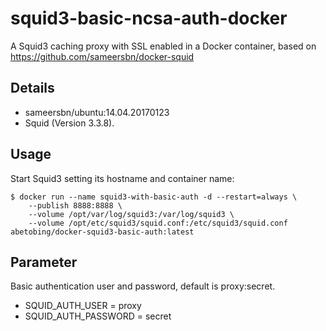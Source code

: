 # squid3-basic-ncsa-auth-docker

A Squid3 caching proxy with SSL enabled in a Docker container, based on
https://github.com/sameersbn/docker-squid


## Details

* sameersbn/ubuntu:14.04.20170123
* Squid (Version 3.3.8).

## Usage

Start Squid3 setting its hostname and container name:

```
$ docker run --name squid3-with-basic-auth -d --restart=always \
    --publish 8888:8888 \
    --volume /opt/var/log/squid3:/var/log/squid3 \
    --volume /opt/etc/squid3/squid.conf:/etc/squid3/squid.conf abetobing/docker-squid3-basic-auth:latest
```


## Parameter

Basic authentication user and password, default is proxy:secret.
* SQUID_AUTH_USER = proxy 
* SQUID_AUTH_PASSWORD = secret
